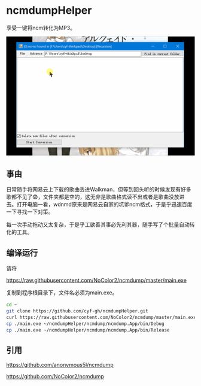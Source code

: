 # ncmdumpHelper

享受一键将ncm转化为MP3。

![1](1.gif)



## 事由

  日常随手将网易云上下载的歌曲丢进Walkman，但等到回头听的时候发现有好多歌都不见了😨，文件夹都是空的，这无非是歌曲格式读不出或者是歌曲没放进去。打开电脑一看，wdnmd原来是网易云自家的坑爹ncm格式，于是乎迅速百度一下寻找一下对策。

  每一次手动拖动又太复杂，于是乎工欲善其事必先利其器，随手写了个批量自动转化的工具。

## 编译运行

请将

https://raw.githubusercontent.com/NoColor2/ncmdump/master/main.exe

复制到程序根目录下，文件名必须为main.exe。

```bash
cd ~
git clone https://github.com/cyf-gh/ncmdumpHelper.git
curl https://raw.githubusercontent.com/NoColor2/ncmdump/master/main.exe
cp ./main.exe ~/ncmdumpHelper/ncmdump/ncmdump.App/bin/Debug
cp ./main.exe ~/ncmdumpHelper/ncmdump/ncmdump.App/bin/Release
```

## 引用

https://github.com/anonymous5l/ncmdump

https://github.com/NoColor2/ncmdump